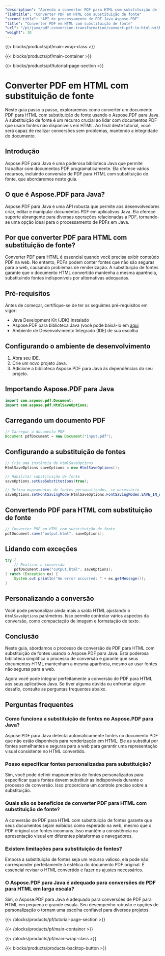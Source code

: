```yaml
---
"description": "Aprenda a converter PDF para HTML com substituição de fonte usando o Aspose.PDF para Java. Guia passo a passo com código-fonte para conversões perfeitas. Otimize seu conteúdo web agora mesmo!"
"linktitle": "Converter PDF em HTML com substituição de fonte"
"second_title": "API de processamento de PDF Java Aspose.PDF"
"title": "Converter PDF em HTML com substituição de fonte"
"url": "/pt/java/pdf-conversion-transformation/convert-pdf-to-html-with-font-substitution/"
"weight": 30
---
```


{{< blocks/products/pf/main-wrap-class >}}

{{< blocks/products/pf/main-container >}}

{{< blocks/products/pf/tutorial-page-section >}}

# Converter PDF em HTML com substituição de fonte


Neste guia passo a passo, exploraremos como converter um documento PDF para HTML com substituição de fonte usando o Aspose.PDF para Java. A substituição de fonte é um recurso crucial ao lidar com documentos PDF que usam fontes não disponíveis em HTML. Ao final deste tutorial, você será capaz de realizar conversões sem problemas, mantendo a integridade do documento.

## Introdução

Aspose.PDF para Java é uma poderosa biblioteca Java que permite trabalhar com documentos PDF programaticamente. Ela oferece vários recursos, incluindo conversão de PDF para HTML com substituição de fonte, que abordaremos neste guia.

## O que é Aspose.PDF para Java?

Aspose.PDF para Java é uma API robusta que permite aos desenvolvedores criar, editar e manipular documentos PDF em aplicativos Java. Ela oferece suporte abrangente para diversas operações relacionadas a PDF, tornando-se uma opção ideal para o processamento de PDFs em Java.

## Por que converter PDF para HTML com substituição de fonte?

Converter PDF para HTML é essencial quando você precisa exibir conteúdo PDF na web. No entanto, PDFs podem conter fontes que não são seguras para a web, causando problemas de renderização. A substituição de fontes garante que o documento HTML convertido mantenha a mesma aparência, substituindo fontes indisponíveis por alternativas adequadas.

## Pré-requisitos

Antes de começar, certifique-se de ter os seguintes pré-requisitos em vigor:

- Java Development Kit (JDK) instalado
- Aspose.PDF para biblioteca Java (você pode baixá-lo em [aqui](https://releases.aspose.com/pdf/java/)
- Ambiente de Desenvolvimento Integrado (IDE) de sua escolha

## Configurando o ambiente de desenvolvimento

1. Abra seu IDE.
2. Crie um novo projeto Java.
3. Adicione a biblioteca Aspose.PDF para Java às dependências do seu projeto.

## Importando Aspose.PDF para Java

```java
import com.aspose.pdf.Document;
import com.aspose.pdf.HtmlSaveOptions;
```

## Carregando um documento PDF

```java
// Carregar o documento PDF
Document pdfDocument = new Document("input.pdf");
```

## Configurando a substituição de fontes

```java
// Crie uma instância de HtmlSaveOptions
HtmlSaveOptions saveOptions = new HtmlSaveOptions();

// Habilitar substituição de fonte
saveOptions.setUseSubstitutions(true);

// Defina mapeamentos de fontes personalizados, se necessário
saveOptions.setFontSavingMode(HtmlSaveOptions.FontSavingModes.SAVE_IN_ALL_FORMATS);
```

## Convertendo PDF para HTML com substituição de fonte

```java
// Converter PDF em HTML com substituição de fonte
pdfDocument.save("output.html", saveOptions);
```

## Lidando com exceções

```java
try {
    // Realizar a conversão
    pdfDocument.save("output.html", saveOptions);
} catch (Exception ex) {
    System.out.println("An error occurred: " + ex.getMessage());
}
```

## Personalizando a conversão

Você pode personalizar ainda mais a saída HTML ajustando o `HtmlSaveOptions` parâmetros. Isso permite controlar vários aspectos da conversão, como compactação de imagem e formatação de texto.

## Conclusão

Neste guia, abordamos o processo de conversão de PDF para HTML com substituição de fontes usando o Aspose.PDF para Java. Esta poderosa biblioteca simplifica o processo de conversão e garante que seus documentos HTML mantenham a mesma aparência, mesmo ao usar fontes não seguras para a web.

Agora você pode integrar perfeitamente a conversão de PDF para HTML aos seus aplicativos Java. Se tiver alguma dúvida ou enfrentar algum desafio, consulte as perguntas frequentes abaixo.

## Perguntas frequentes

### Como funciona a substituição de fontes no Aspose.PDF para Java?

Aspose.PDF para Java detecta automaticamente fontes no documento PDF que não estão disponíveis para renderização em HTML. Ele as substitui por fontes semelhantes e seguras para a web para garantir uma representação visual consistente no HTML convertido.

### Posso especificar fontes personalizadas para substituição?

Sim, você pode definir mapeamentos de fontes personalizados para especificar quais fontes devem substituir as indisponíveis durante o processo de conversão. Isso proporciona um controle preciso sobre a substituição.

### Quais são os benefícios de converter PDF para HTML com substituição de fonte?

A conversão de PDF para HTML com substituição de fontes garante que seus documentos sejam exibidos como esperado na web, mesmo que o PDF original use fontes incomuns. Isso mantém a consistência na apresentação visual em diferentes plataformas e navegadores.

### Existem limitações para substituição de fontes?

Embora a substituição de fontes seja um recurso valioso, ela pode não corresponder perfeitamente à estética do documento PDF original. É essencial revisar o HTML convertido e fazer os ajustes necessários.

### O Aspose.PDF para Java é adequado para conversões de PDF para HTML em larga escala?

Sim, o Aspose.PDF para Java é adequado para conversões de PDF para HTML em pequena e grande escala. Seu desempenho robusto e opções de personalização o tornam uma escolha confiável para diversos projetos.

{{< /blocks/products/pf/tutorial-page-section >}}

{{< /blocks/products/pf/main-container >}}

{{< /blocks/products/pf/main-wrap-class >}}

{{< blocks/products/products-backtop-button >}}